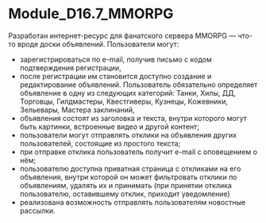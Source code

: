 # Module_D16.7_MMORPG
Разработан интернет-ресурс для фанатского сервера MMORPG — что-то вроде доски объявлений. 
Пользователи могут:
- зарегистрироваться  по e-mail, получив письмо с кодом подтверждения регистрации,
- после регистрации им становится доступно создание и редактирование объявлений. Пользователь обязательно определяет объявление в одну из следующих категорий: Танки, Хилы, ДД, Торговцы, Гилдмастеры, Квестгиверы, Кузнецы, Кожевники, Зельевары, Мастера заклинаний,
- объявления состоят из заголовка и текста, внутри которого могут быть картинки, встроенные видео и другой контент;
- пользователи могут отправлять отклики на объявления других пользователей, состоящие из простого текста;
- при отправке отклика пользователь получит e-mail с оповещением о нём;
- пользователю доступна приватная страница с откликами на его объявления, внутри которой он может фильтровать отклики по объявлениям, удалять их и принимать (при принятии отклика пользователю, оставившему отклик, приходит уведомление)
- реализована возможность отправлять пользователям новостные рассылки.

